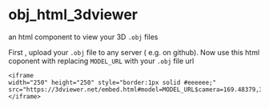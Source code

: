 # obj_html_3dviewer
an html component to view your 3D `.obj` files 

First , upload your `.obj` file to any server ( e.g. on github). Now use this html coponent with replacing `MODEL_URL` with your `.obj` file url

```
<iframe
width="250" height="250" style="border:1px solid #eeeeee;"               src="https://3dviewer.net/embed.html#model=MODEL_URL$camera=169.48379,370.18722,427.39485,255.46234,255.54915,255.43774,0.00000,1.00000,0.00000,45.00000$cameramode=perspective$envsettings=fishermans_bastion,off$backgroundcolor=255,255,255,255$defaultcolor=200,200,200$edgesettings=off,0,0,0,1">
</iframe>
```
